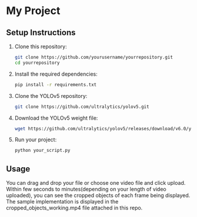 # My Project

## Setup Instructions

1. Clone this repository:
    ```sh
    git clone https://github.com/yourusername/yourrepository.git
    cd yourrepository
    ```

2. Install the required dependencies:
    ```sh
    pip install -r requirements.txt
    ```

3. Clone the YOLOv5 repository:
    ```sh
    git clone https://github.com/ultralytics/yolov5.git
    ```

4. Download the YOLOv5 weight file:
    ```sh
    wget https://github.com/ultralytics/yolov5/releases/download/v6.0/yolov5s.pt
    ```

5. Run your project:
    ```sh
    python your_script.py
    ```

## Usage

You can drag and drop your file or choose one video file and click upload.
Within few seconds to minutes(depending on your length of video uploaded), you can see the cropped objects of each frame being displayed.
The sample implementation is displayed in the cropped_objects_working.mp4 file attached in this repo.
